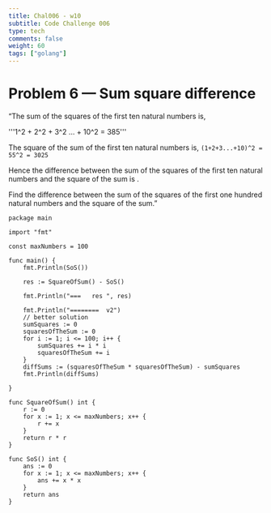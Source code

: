 ```yaml
---
title: Chal006 - w10
subtitle: Code Challenge 006
type: tech
comments: false
weight: 60
tags: ["golang"]
---
```


# Problem 6 — Sum square difference
“The sum of the squares of the first ten natural numbers is,

'''1^2 + 2^2 + 3^2 ... + 10^2 = 385'''

The square of the sum of the first ten natural numbers is,
```(1+2+3...+10)^2 = 55^2 = 3025```

Hence the difference between the sum of the squares of the first ten natural numbers and the square of the sum is .


Find the difference between the sum of the squares of the first one hundred natural numbers and the square of the sum.”



~~~
package main

import "fmt"

const maxNumbers = 100

func main() {
	fmt.Println(SoS())

	res := SquareOfSum() - SoS()

	fmt.Println("===   res ", res)

	fmt.Println("========  v2")
	// better solution
	sumSquares := 0
	squaresOfTheSum := 0
	for i := 1; i <= 100; i++ {
		sumSquares += i * i
		squaresOfTheSum += i
	}
	diffSums := (squaresOfTheSum * squaresOfTheSum) - sumSquares
	fmt.Println(diffSums)

}

func SquareOfSum() int {
	r := 0
	for x := 1; x <= maxNumbers; x++ {
		r += x
	}
	return r * r
}

func SoS() int {
	ans := 0
	for x := 1; x <= maxNumbers; x++ {
		ans += x * x
	}
	return ans
}


~~~

